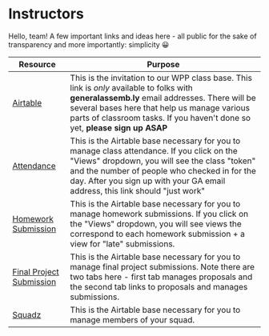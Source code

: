 # Instructors

Hello, team! A few important links and ideas here - all public for the sake of transparency and more importantly: simplicity 😀

| Resource | Purpose |
|-------------|------------|
| [Airtable](https://airtable.com/invite/l?inviteId=invyjyDY3FREI0V7s&inviteToken=77a8c4b974b0a587ee78402b150aeb7f13cc931295fd51a8f26736e641f06efb)     | This is the invitation to our WPP class base. This link is _only_ available to folks with **generalassemb.ly** email addresses. There will be several bases here that help us manage various parts of classroom tasks. If you haven't done so yet, **please sign up ASAP**     |
| [Attendance](https://airtable.com/tblgBnxolWeYulUTj/viwNJodJ60xe5ibnc?blocks=hide)     | This is the Airtable base necessary for you to manage class attendance. If you click on the "Views" dropdown, you will see the class "token" and the number of people who checked in for the day. After you sign up with your GA email address, this link should "just work"     |
| [Homework Submission](https://airtable.com/tblIPolX9annjawIy/viwfXp1iUeGDU7Ncr)     | This is the Airtable base necessary for you to manage homework submissions. If you click on the "Views" dropdown, you will see views the correspond to each homework submission + a view for "late" submissions. |
| [Final Project Submission](https://airtable.com/tblt20rulKIkCDfQe/viw6rcBKe38C7fSvD?blocks=hide)     | This is the Airtable base necessary for you to manage final project submissions. Note there are two tabs here - first tab manages proposals and the second tab links to proposals and manages submissions. |
| [Squadz](https://airtable.com/tblXKK1OayuV4KlqE/viwaZbR8uIukninHI?blocks=hide)     | This is the Airtable base necessary for you to manage members of your squad. |




